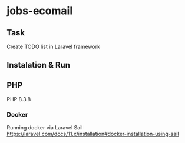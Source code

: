 # jobs-ecomail

## Task

Create TODO list in Laravel framework

## Instalation & Run

## PHP

PHP 8.3.8

### Docker

Running docker via Laravel Sail https://laravel.com/docs/11.x/installation#docker-installation-using-sail

